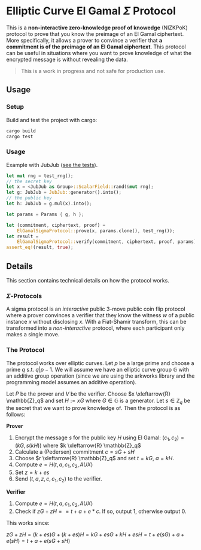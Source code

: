# Elliptic Curve El Gamal $\Sigma$ Protocol

This is a **non-interactive zero-knowledge proof of knowedge** (NIZKPoK) protocol to prove that you know the preimage of an El Gamal ciphertext. More specifically, it allows a prover to convince a verifier that **a commitment is of the preimage of an El Gamal ciphertext**. This protocol can be useful in situations where you want to prove knowledge of what the encrypted message is without revealing the data. 

> This is a work in progress and not safe for production use.

## Usage

### Setup

Build and test the project with cargo:

``` sh
cargo build
cargo test
```

### Usage

Example with JubJub ([see the tests](./src/lib.rs)).

``` rust
let mut rng = test_rng();
// the secret key
let x = <JubJub as Group>::ScalarField::rand(&mut rng);
let g: JubJub = JubJub::generator().into();
// the public key
let h: JubJub = g.mul(x).into();

let params = Params { g, h };

let (commitment, ciphertext, proof) = 
    ElGamalSigmaProtocol::prove(x, params.clone(), test_rng());
let result = 
    ElGamalSigmaProtocol::verify(commitment, ciphertext, proof, params);
assert_eq!(result, true);
```

## Details

This section contains technical details on how the protocol works.

###  $\Sigma$-Protocols
A sigma protocol is an *interactive* public 3-move public coin flip protocol where a prover convinces a verifier that they know the witness $w$ of a public instance $x$ without disclosing $x$. With a Fiat-Shamir transform, this can be transformed into a *non-interactive* protocol, where each participant only makes a single move.

### The Protocol

The protocol works over elliptic curves. Let $p$ be a large prime and choose a prime $q$ s.t. $q | p- 1$. We will assume we have an elliptic curve group $\mathbb{G}$ with an additive group operation (since we are using the arkworks library and the programming model assumes an additive operation). 

Let $P$ be the prover and $V$ be the verifier. Choose $x \xleftarrow{R} \mathbb{Z}_q$ and set $H := xG$ where $G \in \mathbb{G}$ is a generator. Let $s \in \mathbb{Z}_q$ be the secret that we want to prove knowledge of. Then the protocol is as follows:

**Prover**

1. Encrypt the message $s$ for the public key $H$ using El Gamal:
$(c_1, c_2) = (kG, s(kH))$ where $k \xleftarrow{R} \mathbb{Z}_q$
1. Calculate a (Pedersen) commitment $c = sG + sH$
2. Choose $r \xleftarrow{R} \mathbb{Z}_q$ and set $t = kG$, $a = kH$.
3. Compute $e = H(t, a, c_1, c_2, AUX)$
4. Set $z = k + es$
5. Send $(t, a, z, c, c_1, c_2)$ to the verifier.

**Verifier**
1. Compute $e = H(t, a, c_1, c_2, AUX)$
2. Check if $zG + zH == t + a + e*c$. If so, output $1$, otherwise output $0$.

This works since:

$zG + zH = (k + es)G + (k + es)H  = kG + esG + kH + esH = t + e(sG) + a + e(sH) = t + a + e(sG + sH)$